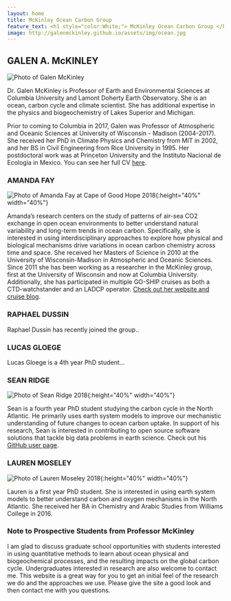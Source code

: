 ```yaml
---
layout: home
title: McKinley Ocean Carbon Group
feature_text: <h1 style="color:White;"> McKinley Ocean Carbon Group </h1>
image: http://galenmckinley.github.io/assets/img/ocean.jpg
---
```


## GALEN A. McKINLEY 

![Photo of Galen McKinley]({{site.baseurl}}/assets/img/headshot_GAMsmall.jpg)

Dr. Galen McKinley is Professor of Earth and Environmental Sciences at Columbia University and Lamont Doherty Earth Observatory. She is an ocean, carbon cycle and climate scientist.  She has additional expertise in the physics and biogeochemistry of Lakes Superior and Michigan. 

Prior to coming to Columbia in 2017, Galen was Professor of Atmospheric and Oceanic Sciences at University of Wisconsin - Madison (2004-2017). She received her PhD in Climate Physics and Chemistry from MIT in 2002, and her BS in Civil Engineering from Rice University in 1995. Her postdoctoral work was at Princeton University and the Instituto Nacional de Ecologia in Mexico. You can see her full CV [here]({{site.baseurl}}/assets/doc/McKinley-CV-ALL-external-Apr2018.pdf).

### AMANDA FAY

![Photo of Amanda Fay at Cape of Good Hope 2018]({{site.baseurl}}/assets/img/AmandaFay_CapeGoodHope_2018_crop_sm.jpg){:height="40%" width="40%"}  

Amanda’s research centers on the study of patterns of air-sea CO2 exchange in open ocean environments to better understand natural variability and long-term trends in ocean carbon. Specifically, she is interested in using interdisciplinary approaches to explore how physical and biological mechanisms drive variations in ocean carbon chemistry across time and space. She received her Masters of Science in 2010 at the University of Wisconsin-Madison in Atmospheric and Oceanic Sciences. Since 2011 she has been working as a researcher in the McKinley group, first at the University of Wisconsin and now at Columbia University. Additionally, she has participated in multiple GO-SHIP cruises as both a CTD-watchstander and an LADCP operator. 
 [Check out her website and cruise blog](https://fayamanda.weebly.com).

### RAPHAEL DUSSIN

Raphael Dussin has recently joined the group..

### LUCAS GLOEGE

Lucas Gloege is a 4th year PhD student...

### SEAN RIDGE

![Photo of Sean Ridge 2018]({{site.baseurl}}/assets/img/SeanRidge2018.jpg){:height="40%" width="40%"}  

Sean is a fourth year PhD student studying the carbon cycle in the North Atlantic. He primarily uses earth system models to improve our mechanistic understanding of future changes to ocean carbon uptake. In support of his research, Sean is interested in contributing to open source software solutions that tackle big data problems in earth science. Check out his [GitHub user page](http://github.com/sridge).

### LAUREN MOSELEY 

![Photo of Lauren Moseley 2018]({{site.baseurl}}/assets/img/LaurenMoseley2018.jpg){:height="40%" width="40%"} 

Lauren is a first year PhD student. She is interested in using earth system models to better understand carbon and oxygen mechanisms in the North Atlantic. She received her BA in Chemistry and Arabic Studies from Williams College in 2016. 

### Note to Prospective Students from Professor McKinley

I am glad to discuss graduate school opportunities with students interested in using quantitative methods to learn about ocean physical and biogeochemical processes, and the resulting impacts on the global carbon cycle. Undergraduates interested in research are also welcome to contact me. This website is a great way for you to get an initial feel of the research we do and the approaches we use. Please give the site a good look and then contact me with you questions.


